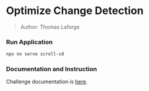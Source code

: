 # Optimize Change Detection

> Author: Thomas Laforge

### Run Application

```bash
npx nx serve scroll-cd
```

### Documentation and Instruction

Challenge documentation is [here](https://angular-challenges.vercel.app/challenges/angular-performance/12-scroll-cd.md/).
